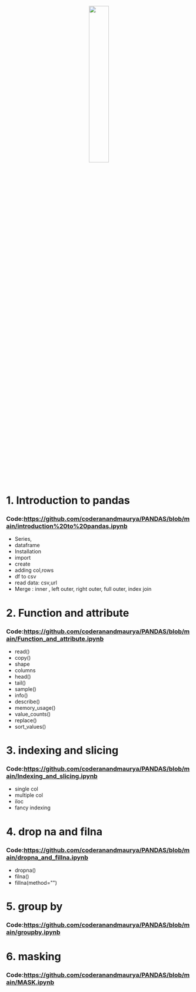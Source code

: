 <p align="center" width="100%">
    <img width="33%" src="https://encrypted-tbn0.gstatic.com/images?q=tbn:ANd9GcRSu9xFbA6COOd9Wq-koFEoAFD7wpFgbvdz6Q&usqp=CAU">
</p>
         
# 1. Introduction to pandas 
###   Code:https://github.com/coderanandmaurya/PANDAS/blob/main/introduction%20to%20pandas.ipynb
   - Series, 
   - dataframe  
   - Installation
   - import
   - create 
   - adding col,rows
   - df to csv
   - read data: csv,url
   - Merge : inner , left outer, right outer, full outer, index join
   
# 2. Function and attribute 
###   Code:https://github.com/coderanandmaurya/PANDAS/blob/main/Function_and_attribute.ipynb
   - read()
   - copy()
   - shape
   - columns
   - head()
   - tail()
   - sample()
   - info()
   - describe()
   - memory_usage()
   - value_counts()
   - replace()
   - sort_values()
# 3. indexing and slicing  
###   Code:https://github.com/coderanandmaurya/PANDAS/blob/main/Indexing_and_slicing.ipynb
   - single col
   - multiple col
   - iloc
   - fancy indexing
# 4. drop na and filna 
###   Code:https://github.com/coderanandmaurya/PANDAS/blob/main/dropna_and_fillna.ipynb
   - dropna()
   - filna()
   - fillna(method="")
# 5. group by 
###   Code:https://github.com/coderanandmaurya/PANDAS/blob/main/groupby.ipynb
# 6. masking 
###   Code:https://github.com/coderanandmaurya/PANDAS/blob/main/MASK.ipynb
